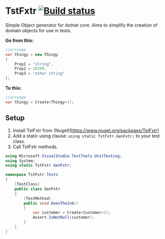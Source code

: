 # TstFxtr [![Build status](https://ci.appveyor.com/api/projects/status/ytngg4rgyrnfik9u/branch/master?svg=true)](https://ci.appveyor.com/project/colinmxs/tstfxtr/branch/master)

Simple Object generator for dotnet core. Aims to simplify the creation of domain objects for use in tests.

**Go from this:**
``` c#
//arrange
var thingy = new Thingy
{
    Prop1 = "string",
    Prop2 = 10309,
    Prop3 = "other string"
};
```
**To this:**
``` c#
//arrange
var thingy = Create<Thingy>();
```

## Setup

1. Install TstFxtr from (Nuget)[https://www.nuget.org/packages/TstFxtr]
2. Add a static using clause: `using static TstFxtr.GenFxtr;` to your test class.
3. Call TstFxtr methods.
```c#
using Microsoft.VisualStudio.TestTools.UnitTesting;
using System;
using static TstFxtr.GenFxtr;

namespace TstFxtr.Tests
{
    [TestClass]
    public class GenFxtr
    {
        [TestMethod]
        public void DoesTheJob()
        {
            var customer = Create<Customer>();
            Assert.IsNotNull(customer);
        }
    }
}
```
